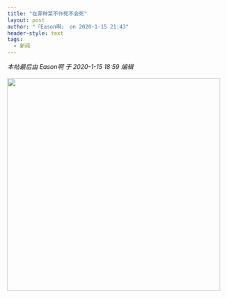 ```yaml
---
title: "在菲种菜不作死不会死"
layout: post
author: "「Eason啊」 on 2020-1-15 21:43"
header-style: text
tags:
  - 新闻
---
```


<head></head>
<body>
 <i class="pstatus"> 本帖最后由 Eason啊 于 2020-1-15 18:59 编辑 </i>
 <br> 
 <br> 
 <ignore_js_op> 
  <img aid="1327435" src="https://bbs.boniu123.cc/data/attachment/forum/202001/15/185610poxh2mzsjxjcohqh.jpg" zoomfile="data/attachment/forum/202001/15/185610poxh2mzsjxjcohqh.jpg" file="data/attachment/forum/202001/15/185610poxh2mzsjxjcohqh.jpg" width="489" inpost="1"> 
  <div class="tip tip_4 aimg_tip" id="aimg_1327435_menu" style="position: absolute; display: none" disautofocus="true"> 
   <div class="xs0"> 
    <p><strong>photo_2020-01-14_14-15-33.jpg</strong> <em class="xg1">(109.64 KB, 下载次数: 0)</em></p> 
    <p> <a href="forum.php?mod=attachment&amp;aid=MTMyNzQzNXw2NjVlMGE0NHwxNTc5MDk2OTgxfDB8NTUyMTA4&amp;nothumb=yes" target="_blank">下载附件</a> &nbsp;<a href="javascript:;" onclick="showWindow(this.id, this.getAttribute('url'), 'get', 0);" id="savephoto_1327435" url="home.php?mod=spacecp&amp;ac=album&amp;op=saveforumphoto&amp;aid=1327435&amp;handlekey=savephoto_1327435">保存到相册</a> </p> 
    <p class="xg1 y"><span title="2020-1-15 18:56">3&nbsp;小时前</span> 上传</p> 
   </div> 
   <div class="tip_horn"></div> 
  </div> 
 </ignore_js_op> 
 <br>
</body>


